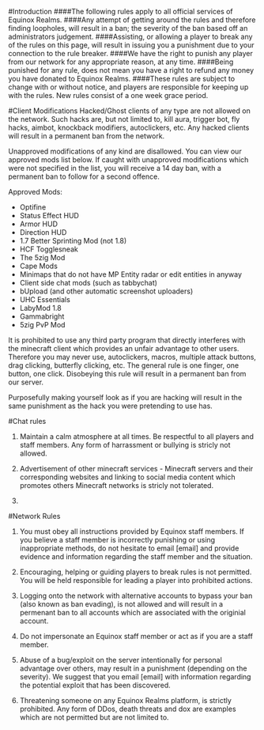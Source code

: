 #Introduction
####The following rules apply to all official services of Equinox Realms.
####Any attempt of getting around the rules and therefore finding loopholes, will result in a ban; the severity of the ban based off an administrators judgement.
####Assisting, or allowing a player to break any of the rules on this page, will result in issuing you a punishment due to your connection to the rule breaker.
####We have the right to punish any player from our network for any appropriate reason, at any time.
####Being punished for any rule, does not mean you have a right to refund any money you have donated to Equinox Realms. 
####These rules are subject to change with or without notice, and players are responsible for keeping up with the rules. New rules consist of a one week grace period.

#Client Modifications
Hacked/Ghost clients of any type are not allowed on the network. Such hacks are, but not limited to, kill aura, trigger bot, fly hacks, aimbot, knockback modifiers, autoclickers, etc. Any hacked clients will result in a permanent ban from the network.

Unapproved modifications of any kind are disallowed. You can view our approved mods list below. If caught with unapproved modifications which were not specified in the list, you will receive a 14 day ban, with a permanent ban to follow for a second offence.

Approved Mods:

- Optifine
- Status Effect HUD
- Armor HUD
- Direction HUD
- 1.7 Better Sprinting Mod (not 1.8)
- HCF Togglesneak
- The 5zig Mod
- Cape Mods
- Minimaps that do not have MP Entity radar or edit entities in anyway
- Client side chat mods (such as tabbychat)
- bUpload (and other automatic screenshot uploaders)
- UHC Essentials
- LabyMod 1.8
- Gammabright
- 5zig PvP Mod

It is prohibited to use any third party program that directly interferes with the minecraft client which provides an unfair advantage to other users. Therefore you may never use, autoclickers, macros, multiple attack buttons, drag clicking, butterfly clicking, etc. The general rule is one finger, one button, one click. Disobeying this rule will result in a permanent ban from our server.

Purposefully making yourself look as if you are hacking will result in the same punishment as the hack you were pretending to use has.

#Chat rules

1) Maintain a calm atmosphere at all times. Be respectful to all players and staff members. Any form of harrassment or bullying is stricly not allowed. 

2) Advertisement of other minecraft services - Minecraft servers and their corresponding websites and linking to social media content which promotes others Minecraft networks is stricly not tolerated.

3) 










#Network Rules

1) You must obey all instructions provided by Equinox staff members. If you believe a staff member is incorrectly punishing or using inappropriate methods, do not hesitate to email [email] and provide evidence and information regarding the staff member and the situation.

2) Encouraging, helping or guiding players to break rules is not permitted. You will be held responsible for leading a player into prohibited actions.

3) Logging onto the network with alternative accounts to bypass your ban (also known as ban evading), is not allowed and will result in a permenant ban to all accounts which are associated with the originial account. 

4) Do not impersonate an Equinox staff member or act as if you are a staff member.

5) Abuse of a bug/exploit on the server intentionally for personal advantage over others, may result in a punishment (depending on the severity). We suggest that you email [email] with information regarding the potential exploit that has been discovered. 

6) Threatening someone on any Equinox Realms platform, is strictly prohibited. Any form of DDos, death threats and dox are examples which are not permitted but are not limited to. 




